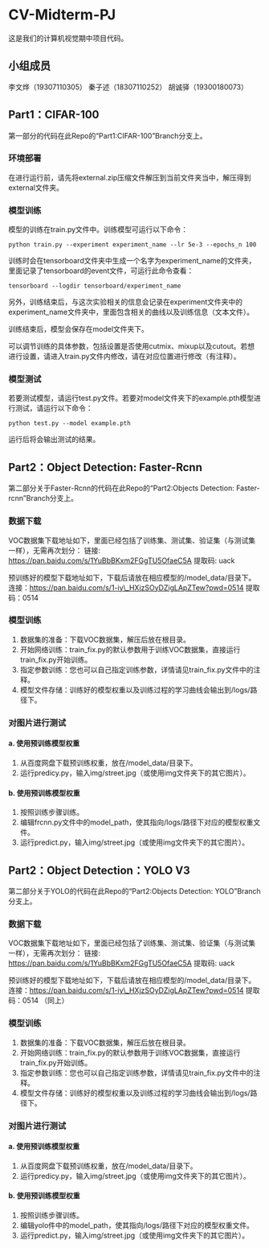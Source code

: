 # CV-Midterm-PJ
这是我们的计算机视觉期中项目代码。

## 小组成员
李文烨（19307110305）
秦子述（18307110252）
胡诚驿（19300180073）

## Part1：CIFAR-100
第一部分的代码在此Repo的“Part1:CIFAR-100”Branch分支上。
### 环境部署
在进行运行前，请先将external.zip压缩文件解压到当前文件夹当中，解压得到external文件夹。
### 模型训练
模型的训练在train.py文件中。训练模型可运行以下命令：
```
python train.py --experiment experiment_name --lr 5e-3 --epochs_n 100
```
训练时会在tensorboard文件夹中生成一个名字为experiment_name的文件夹，里面记录了tensorboard的event文件，可运行此命令查看：
```
tensorboard --logdir tensorboard/experiment_name
```
另外，训练结束后，与这次实验相关的信息会记录在experiment文件夹中的experiment_name文件夹中，里面包含相关的曲线以及训练信息（文本文件）。
  
训练结束后，模型会保存在model文件夹下。
  
可以调节训练的具体参数，包括设置是否使用cutmix、mixup以及cutout。若想进行设置，请进入train.py文件内修改，请在对应位置进行修改（有注释）。

### 模型测试
若要测试模型，请运行test.py文件。若要对model文件夹下的example.pth模型进行测试，请运行以下命令：
```
python test.py --model example.pth
```
运行后将会输出测试的结果。

## Part2：Object Detection: Faster-Rcnn
第二部分关于Faster-Rcnn的代码在此Repo的“Part2:Objects Detection: Faster-rcnn”Branch分支上。

### 数据下载
VOC数据集下载地址如下，里面已经包括了训练集、测试集、验证集（与测试集一样），无需再次划分：
链接: https://pan.baidu.com/s/1YuBbBKxm2FGgTU5OfaeC5A
提取码: uack


预训练好的模型下载地址如下，下载后请放在相应模型的/model_data/目录下。
连接：https://pan.baidu.com/s/1-iy\_HXjzSOyDZigLApZTew?pwd=0514
提取码：0514

### 模型训练
1. 数据集的准备：下载VOC数据集，解压后放在根目录。
2. 开始网络训练：train_fix.py的默认参数用于训练VOC数据集，直接运行train_fix.py开始训练。
3. 指定参数训练：您也可以自己指定训练参数，详情请见train_fix.py文件中的注释。
4. 模型文件存储：训练好的模型权重以及训练过程的学习曲线会输出到/logs/路径下。

### 对图片进行测试
#### a. 使用预训练模型权重
1. 从百度网盘下载预训练权重，放在/model_data/目录下。
2. 运行predicy.py，输入img/street.jpg（或使用img文件夹下的其它图片）。

#### b. 使用预训练模型权重
1. 按照训练步骤训练。
2. 编辑frcnn.py文件中的model_path，使其指向/logs/路径下对应的模型权重文件。
3. 运行predict.py，输入img/street.jpg（或使用img文件夹下的其它图片）。

## Part2：Object Detection：YOLO V3
第二部分关于YOLO的代码在此Repo的“Part2:Objects Detection: YOLO”Branch分支上。

### 数据下载
VOC数据集下载地址如下，里面已经包括了训练集、测试集、验证集（与测试集一样），无需再次划分：
链接: https://pan.baidu.com/s/1YuBbBKxm2FGgTU5OfaeC5A
提取码: uack


预训练好的模型下载地址如下，下载后请放在相应模型的/model_data/目录下。
连接：https://pan.baidu.com/s/1-iy\_HXjzSOyDZigLApZTew?pwd=0514
提取码：0514
（同上）

### 模型训练
1. 数据集的准备：下载VOC数据集，解压后放在根目录。
2. 开始网络训练：train_fix.py的默认参数用于训练VOC数据集，直接运行train_fix.py开始训练。
3. 指定参数训练：您也可以自己指定训练参数，详情请见train_fix.py文件中的注释。
4. 模型文件存储：训练好的模型权重以及训练过程的学习曲线会输出到/logs/路径下。


### 对图片进行测试
#### a. 使用预训练模型权重
1. 从百度网盘下载预训练权重，放在/model_data/目录下。
2. 运行predicy.py，输入img/street.jpg（或使用img文件夹下的其它图片）。

#### b. 使用预训练模型权重
1. 按照训练步骤训练。
2. 编辑yolo件中的model_path，使其指向/logs/路径下对应的模型权重文件。
3. 运行predict.py，输入img/street.jpg（或使用img文件夹下的其它图片）。

